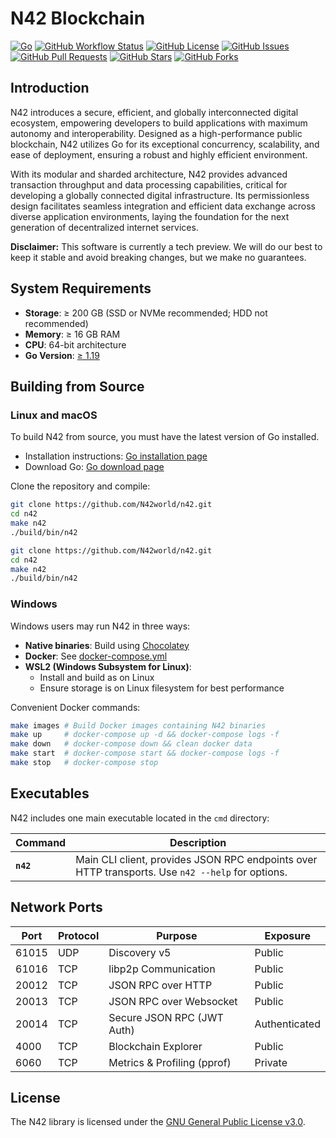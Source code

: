 # N42 Blockchain

[![Go](https://img.shields.io/badge/go-1.19%2B-blue.svg)](https://golang.org)
[![GitHub Workflow Status](https://img.shields.io/github/actions/workflow/status/n42world/n42/ci.yml?branch=main)](https://github.com/n42world/n42/actions)
[![GitHub License](https://img.shields.io/github/license/n42world/n42)](https://github.com/n42world/n42/blob/main/LICENSE)
[![GitHub Issues](https://img.shields.io/github/issues/n42world/n42)](https://github.com/n42world/n42/issues)
[![GitHub Pull Requests](https://img.shields.io/github/issues-pr/n42world/n42)](https://github.com/n42world/n42/pulls)
[![GitHub Stars](https://img.shields.io/github/stars/n42world/n42)](https://github.com/n42world/n42/stargazers)
[![GitHub Forks](https://img.shields.io/github/forks/n42world/n42)](https://github.com/n42world/n42/network/members)

## Introduction

N42 introduces a secure, efficient, and globally interconnected digital ecosystem, empowering developers to build applications with maximum autonomy and interoperability. Designed as a high-performance public blockchain, N42 utilizes Go for its exceptional concurrency, scalability, and ease of deployment, ensuring a robust and highly efficient environment.

With its modular and sharded architecture, N42 provides advanced transaction throughput and data processing capabilities, critical for developing a globally connected digital infrastructure. Its permissionless design facilitates seamless integration and efficient data exchange across diverse application environments, laying the foundation for the next generation of decentralized internet services.

**Disclaimer:** This software is currently a tech preview. We will do our best to keep it stable and avoid breaking changes, but we make no guarantees.


## System Requirements

- **Storage**: ≥ 200 GB (SSD or NVMe recommended; HDD not recommended)
- **Memory**: ≥ 16 GB RAM
- **CPU**: 64-bit architecture
- **Go Version**: [≥ 1.19](https://golang.org/doc/install)


## Building from Source

### Linux and macOS

To build N42 from source, you must have the latest version of Go installed.

- Installation instructions: [Go installation page](https://golang.org/doc/install)
- Download Go: [Go download page](https://golang.org/dl/)

Clone the repository and compile:


```sh
git clone https://github.com/N42world/n42.git
cd n42
make n42
./build/bin/n42
```


```sh
git clone https://github.com/N42world/n42.git
cd n42
make n42
./build/bin/n42
```

### Windows

Windows users may run N42 in three ways:

- **Native binaries**: Build using [Chocolatey](https://chocolatey.org/)
- **Docker**: See [docker-compose.yml](./docker-compose.yml)
- **WSL2 (Windows Subsystem for Linux)**:
    - Install and build as on Linux
    - Ensure storage is on Linux filesystem for best performance


Convenient Docker commands:

```sh
make images # Build Docker images containing N42 binaries
make up     # docker-compose up -d && docker-compose logs -f
make down   # docker-compose down && clean docker data
make start  # docker-compose start && docker-compose logs -f
make stop   # docker-compose stop
```

## Executables

N42 includes one main executable located in the `cmd` directory:

| Command | Description |
|---------|-------------|
| **`n42`** | Main CLI client, provides JSON RPC endpoints over HTTP transports. Use `n42 --help` for options. |


## Network Ports

| Port  | Protocol | Purpose                      | Exposure            |
|-------|----------|------------------------------|---------------------|
| 61015 | UDP      | Discovery v5                 | Public              |
| 61016 | TCP      | libp2p Communication         | Public              |
| 20012 | TCP      | JSON RPC over HTTP           | Public              |
| 20013 | TCP      | JSON RPC over Websocket      | Public              |
| 20014 | TCP      | Secure JSON RPC (JWT Auth)   | Authenticated       |
| 4000  | TCP      | Blockchain Explorer          | Public              |
| 6060  | TCP      | Metrics & Profiling (pprof)  | Private             |

## License
The N42 library is licensed under the
[GNU General Public License v3.0](https://www.gnu.org/licenses/gpl-3.0.en.html).

